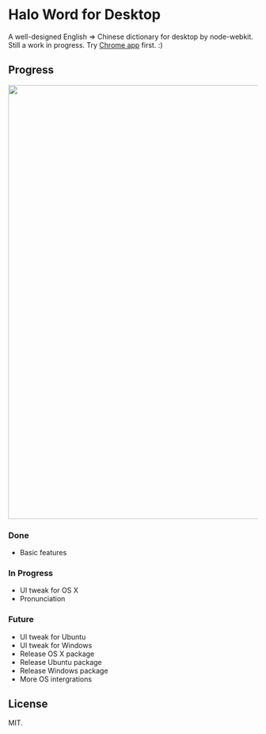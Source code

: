 # Halo Word for Desktop

A well-designed English ⇒ Chinese dictionary for desktop by node-webkit. Still a work in progress. Try [Chrome app](https://github.com/xhacker/haloword) first. :)

## Progress

<img src="http://i.imgur.com/6ylIiHS.png" width="874">

### Done
* Basic features

### In Progress
* UI tweak for OS X
* Pronunciation

### Future 
* UI tweak for Ubuntu
* UI tweak for Windows
* Release OS X package
* Release Ubuntu package
* Release Windows package
* More OS intergrations

## License
MIT.
